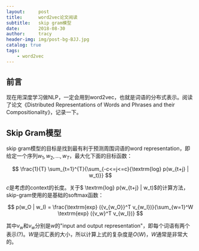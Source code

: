```yaml
---
layout:     post
title:      word2vec论文阅读
subtitle:   skip gram模型
date:       2018-08-30
author:     tracy
header-img: img/post-bg-BJJ.jpg
catalog: true
tags:
    - word2vec
---
```



## 前言

现在用深度学习做NLP，一定会用到word2vec，也就是词语的分布式表示。阅读了论文《Distributed Representations of Words and Phrases and their Compositionality》，记录一下。

## Skip Gram模型

skip gram模型的目标是找到最有利于预测周围词语的word representation，即给定一个序列$w_1, w_2, ..., w_T$，最大化下面的目标函数：

$$ \frac{1}{T} \sum_{t=1}^{T}{\sum_{-c<=j<=c}{\textrm{log} p(w_{t+j} | w_t)}} $$

$c$是考虑的context的长度。关于$ \textrm{log} p(w_{t+j} | w_t)$的计算方法，skip-gram使用的是基础的softmax函数：

$$ p(w_O | w_I) = \frac{\textrm{exp} ({v_{w_O}}^T v_{w_I})}{\sum_{w=1}^W \textrm{exp} ({v_w}^T v_{w_I})} $$

其中$v_w$和$v_w$分别是$w$的"input and output representation"，即每个词语有两个表示(?)。$W$是词汇表的大小，所以计算上式的复杂度是$O(W)$，$W$通常是非常大的。